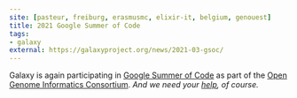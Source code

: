 ```yaml
---
site: [pasteur, freiburg, erasmusmc, elixir-it, belgium, genouest]
title: 2021 Google Summer of Code
tags: 
- galaxy
external: https://galaxyproject.org/news/2021-03-gsoc/
---
```


Galaxy is again participating in [Google Summer of Code](https://summerofcode.withgoogle.com/) as part of the [Open Genome Informatics Consortium](http://gmod.org/wiki/GSoC). *And we need your [help](https://galaxyproject.org/news/2021-03-gsoc/#how-to-help), of course.*
